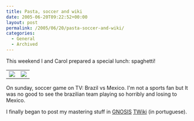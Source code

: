 ```yaml
---
title: Pasta, soccer and wiki
date: 2005-06-20T09:22:52+00:00
layout: post
permalink: /2005/06/20/pasta-soccer-and-wiki/
categories:
  - General
  - Archived
---
```

This weekend I and Carol prepared a special lunch: spaghetti!

<table border="0" cellpadding="5">
  <tr>
    <td align="center">
      <img src="http://lucasr.org/wp-content/uploads/2005/06/sauce.jpg" />
    </td>
    <td align="center">
      <img src="http://lucasr.org/wp-content/uploads/2005/06/pasta.jpg" />
    </td>
  </tr>
</table>

On sunday, soccer game on TV: Brazil vs Mexico. I'm not a sports fan but
It was no good to see the brazilian team playing so horribly and losing to
Mexico.

I finally began to post my mastering stuff in
[GNOSIS](http://www.gnosislivre.org)
[TWiki](http://gnosislivre.org/twiki/bin/view/CulturaHacker) (in portuguese).
